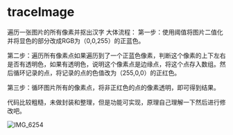 # traceImage
遍历一张图片的所有像素并抠出汉字
大体流程：
第一步：使用阈值将图片二值化 并将显色的部分改成RGB为（0,0,255）的正蓝色。


第二步：遍历所有像素点如果遍历到了一个正蓝色像素，判断这个像素的上下左右是否有透明色，如果有透明色，说明这个像素点是边缘点，将这个点存入数组。然后循环记录的点，将记录的点的色值改为（255,0,0）的正红色。


第三步：循环图片所有的像素点，将非正红色的点的像素透明，即可得到结果。 


代码比较粗糙，未做封装和整理，但是功能可实现，原理自己理解一下然后进行修改吧。



![IMG_6254](https://github.com/ZKhercules/traceImage/assets/14028942/bd3cefd7-dc51-437c-aa38-b5cb56bf5736)
